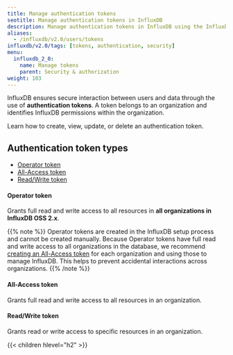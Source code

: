 ```yaml
---
title: Manage authentication tokens
seotitle: Manage authentication tokens in InfluxDB
description: Manage authentication tokens in InfluxDB using the InfluxDB UI or the influx CLI.
aliases:
  - /influxdb/v2.0/users/tokens
influxdb/v2.0/tags: [tokens, authentication, security]
menu:
  influxdb_2_0:
    name: Manage tokens
    parent: Security & authorization
weight: 103
---
```


InfluxDB ensures secure interaction between users and data through the use of **authentication tokens**.
A token belongs to an organization and identifies InfluxDB permissions within the organization.

Learn how to create, view, update, or delete an authentication token.

## Authentication token types

- [Operator token](#operator-token)
- [All-Access token](#all-access-token)
- [Read/Write token](#readwrite-token)

#### Operator token
Grants full read and write access to all resources in **all organizations in InfluxDB OSS 2.x**.

{{% note %}}
Operator tokens are created in the InfluxDB setup process and cannot be created manually.
Because Operator tokens have full read and write access to all organizations in the database,
we recommend [creating an All-Access token](/influxdb/v2.0/security/tokens/create-token/)
for each organization and using those to manage InfluxDB.
This helps to prevent accidental interactions across organizations.
{{% /note %}}

#### All-Access token
Grants full read and write access to all resources in an organization.

#### Read/Write token
Grants read or write access to specific resources in an organization.

{{< children hlevel="h2" >}}
